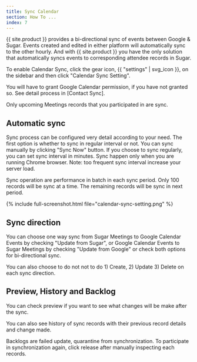 ```yaml
---
title: Sync Calendar
section: How To ...
index: 7
---
```


{{ site.product }} provides a bi-directional sync of events between Google & Sugar. Events created and edited in either platform will automatically sync to the other hourly. And with {{ site.product }} you have the only solution that automatically syncs events to corresponding attendee records in Sugar.

To enable Calendar Sync, click the gear icon, {{ "settings" | svg_icon }}, on the sidebar and then click "Calendar Sync Setting". 

You will have to grant Google Calendar permission, if you have not granted so. See detail process in [Contact Sync]. 

Only upcoming Meetings records that you participated in are sync.

## Automatic sync

Sync process can be configured very detail according to your need. The first option is whether to sync in regular interval or not. You can sync manually by clicking "Sync Now" button. If you choose to sync regularly, you can set sync interval in minutes. Sync happen only when you are running Chrome browser. Note: too frequent sync interval increase your server load.

Sync operation are performance in batch in each sync period. Only 100 records will be sync at a time. The remaining records will be sync in next period.

{% include full-screenshot.html file="calendar-sync-setting.png" %}


## Sync direction

You can choose one way sync from Sugar Meetings to Google Calendar Events by checking "Update from Sugar", or Google Calendar Events to Sugar Meetings by checking "Update from Google" or check both options for bi-directional sync.

You can also choose to do not not to do 1) Create, 2) Update 3) Delete on each sync direction. 


## Preview, History and Backlog

You can check preview if you want to see what changes will be make after the sync.

You can also see history of sync records with their previous record details and change made.

Backlogs are failed update, quarantine from synchronization. To participate in synchronization again, click release after manually inspecting each records.